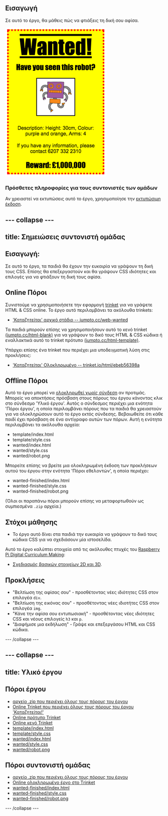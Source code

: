 ## Εισαγωγή

Σε αυτό το έργο, θα μάθεις πώς να φτιάξεις τη δική σου αφίσα.

![screenshot](images/wanted-final.png)

### Πρόσθετες πληροφορίες για τους συντονιστές των ομάδων

Αν χρειαστεί να εκτυπώσεις αυτό το έργο, χρησιμοποίησε την [εκτυπώσιμη έκδοση](https://projects.raspberrypi.org/en/projects/wanted/print).

## \--- collapse \---

## title: Σημειώσεις συντονιστή ομάδας

## Εισαγωγή:

Σε αυτό το έργο, τα παιδιά θα έχουν την ευκαιρία να γράψουν τη δική τους CSS. Επίσης θα επεξεργαστούν και θα γράψουν CSS ιδιότητες και επιλογές για να φτιάξουν τη δική τους αφίσα.

## Online Πόροι

Συνιστούμε να χρησιμοποιήσετε την εφαρμογή [trinket](https://trinket.io/) για να γράψετε HTML & CSS online. Το έργο αυτό περιλαμβάνει τα ακόλουθα trinkets:

* ['Καταζητείται' αρχικό στάδιο -- jumpto.cc/web-wanted](http://jumpto.cc/web-wanted)

Τα παιδιά μπορούν επίσης να χρησιμοποιήσουν αυτό το κενό trinket [(jumpto.cc/html-blank)](http://jumpto.cc/html-blank) για να γράψουν το δικό τους HTML & CSS κώδικα ή εναλλακτικά αυτό το trinket πρότυπο [(jumpto.cc/html-template)](http://jumpto.cc/html-template).

Υπάρχει επίσης ένα trinket που περιέχει μια υποδειγματική λύση στις προκλήσεις:

* ['Καταζητείται' Ολοκληρωμένο -- trinket.io/html/ebeb56398a](https://trinket.io/html/ebeb56398a)

## Offline Πόροι

Αυτό το έργο μπορεί να [ολοκληρωθεί χωρίς σύνδεση](https://www.codeclubprojects.org/en-GB/resources/webdev-working-offline/) αν προτιμάς. Μπορείς να αποκτήσεις πρόσβαση στους πόρους του έργου κάνοντας κλικ στο σύνδεσμο 'Υλικό έργου'. Αυτός ο σύνδεσμος περιέχει μια ενότητα 'Πόροι έργου', η οποία περιλαμβάνει πόρους που τα παιδιά θα χρειαστούν για να ολοκληρώσουν αυτό το έργο εκτός σύνδεσης. Βεβαιωθείτε ότι κάθε παιδί έχει πρόσβαση σε ένα αντίγραφο αυτών των πόρων. Αυτή η ενότητα περιλαμβάνει τα ακόλουθα αρχεία:

* template/index.html
* template/style.css
* wanted/index.html
* wanted/style.css
* wanted/robot.png

Μπορείτε επίσης να βρείτε μια ολοκληρωμένη έκδοση των προκλήσεων αυτού του έργου στην ενότητα 'Πόροι εθελοντών', η οποία περιέχει:

* wanted-finished/index.html
* wanted-finished/style.css
* wanted-finished/robot.png

(Όλοι οι παραπάνω πόροι μπορούν επίσης να μεταφορτωθούν ως συμπιεσμένα `.zip` αρχεία.)

## Στόχοι μάθησης

* Το έργο αυτό δίνει στα παιδιά την ευκαιρία να γράψουν το δικό τους κώδικα CSS για να σχεδιάσουν μία ιστοσελίδα.

Αυτό το έργο καλύπτει στοιχεία από τις ακόλουθες πτυχές του [Raspberry Pi Digital Curriculum Making](http://rpf.io/curriculum):

* [Σχεδιασμός βασικών στοιχείων 2D και 3D](https://www.raspberrypi.org/curriculum/design/creator).

## Προκλήσεις

* "Βελτίωση της αφίσας σου" - προσθέτοντας νέες ιδιότητες CSS στον επιλογέα `div`.
* "Βελτίωση της εικόνας σου" - προσθέτοντας νέες ιδιοτήτες CSS στον επιλογέα `img`.
* "Κάνε την αφίσα σου εντυπωσιακή" - προσθέτοντας νέες ιδιότητες CSS και νέους επιλογείς `h3` και `p`.
* "Διαφήμισε μια εκδήλωση" - Γράψε και επεξεργάσου HTML και CSS κώδικα.

\--- /collapse \---

## \--- collapse \---

## title: Υλικό έργου

## Πόροι έργου

* [αρχείο .zip που περιέχει όλους τους πόρους του έργου](https://rpf.io/p/en/wanted-go)
* [Online Trinket που περιέχει όλους τους πόρους του έργου 'Καταζητείται!'](http://jumpto.cc/web-wanted)
* [Online πρότυπο Trinket](http://jumpto.cc/trinket-template)
* [Online κενό Trinket](http://jumpto.cc/trinket-blank)
* [template/index.html](resources/template-index.html)
* [template/style.css](resources/template-style.css)
* [wanted/index.html](resources/wanted-index.html)
* [wanted/style.css](resources/wanted-style.css)
* [wanted/robot.png](resources/wanted-robot.png)

## Πόροι συντονιστή ομάδας

* [αρχείο .zip που περιέχει όλους τους πόρους του έργου](https://rpf.io/p/en/wanted-go)
* [Online ολοκληρωμένο έργο στο Τrinket](https://trinket.io/html/ebeb56398a)
* [wanted-finished/index.html](resources/wanted-finished-index.html)
* [wanted-finished/style.css](resources/wanted-finished-style.css)
* [wanted-finished/robot.png](resources/twanted-finished-robot.png)

\--- /collapse \---